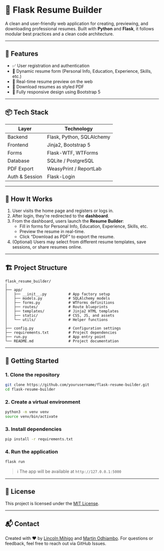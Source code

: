 # 🧾 Flask Resume Builder

A clean and user-friendly web application for creating, previewing, and downloading professional resumes. Built with **Python** and **Flask**, it follows modular best practices and a clean code architecture.

---

## 🚀 Features

- ✅ User registration and authentication  
- 🧾 Dynamic resume form (Personal Info, Education, Experience, Skills, etc.)  
- 👀 Real-time resume preview on the web  
- 📄 Download resumes as styled PDF  
- 📱 Fully responsive design using Bootstrap 5  

---

## 📦 Tech Stack

| Layer         | Technology              |
|---------------|--------------------------|
| Backend       | Flask, Python, SQLAlchemy |
| Frontend      | Jinja2, Bootstrap 5       |
| Forms         | Flask-WTF, WTForms        |
| Database      | SQLite / PostgreSQL       |
| PDF Export    | WeasyPrint / ReportLab    |
| Auth & Session| Flask-Login               |

---

## 🧭 How It Works

1. User visits the home page and registers or logs in.  
2. After login, they're redirected to the **dashboard**.  
3. From the dashboard, users launch the **Resume Builder**:
   - Fill in forms for Personal Info, Education, Experience, Skills, etc.
   - Preview the resume in real-time.
   - Click “Download as PDF” to export the resume.
4. (Optional) Users may select from different resume templates, save sessions, or share resumes online.

---

## 🏗️ Project Structure

```
flask_resume_builder/
│
├── app/
│   ├── __init__.py          # App factory setup
│   ├── models.py            # SQLAlchemy models
│   ├── forms.py             # WTForms definitions
│   ├── routes/              # Route blueprints
│   ├── templates/           # Jinja2 HTML templates
│   ├── static/              # CSS, JS, and assets
│   └── utils/               # Helper functions
│
├── config.py                # Configuration settings
├── requirements.txt         # Project dependencies
├── run.py                   # App entry point
└── README.md                # Project documentation
```

---

## 🧪 Getting Started

### 1. Clone the repository

```bash
git clone https://github.com/yourusername/flask-resume-builder.git
cd flask-resume-builder
```

### 2. Create a virtual environment

```bash
python3 -m venv venv
source venv/bin/activate
```

### 3. Install dependencies

```bash
pip install -r requirements.txt
```

### 4. Run the application

```bash
flask run
```

> ℹ️ The app will be available at `http://127.0.0.1:5000`

---

## 📄 License

This project is licensed under the [MIT License](LICENSE).

---

## 📬 Contact

Created with ❤️ by [Lincoln Mihigo](https://github.com/LinMihigo) and [Martin Odhiambo](https://github.com/Jmodhiambo).
For questions or feedback, feel free to reach out via GitHub Issues.
